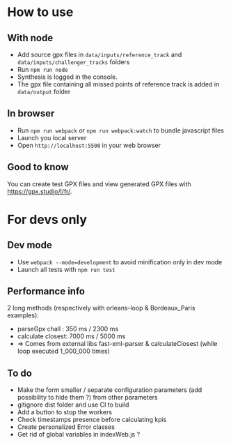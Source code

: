 # How to use

## With node
- Add source gpx files in `data/inputs/reference_track` and `data/inputs/challenger_tracks` folders
- Run `npm run node`
- Synthesis is logged in the console.
- The gpx file containing all missed points of reference track is added in `data/output` folder

## In browser
- Run `npm run webpack` or `npm run webpack:watch` to bundle javascript files
- Launch you local server
- Open `http://localhost:5500` in your web browser

## Good to know
You can create test GPX files and view generated GPX files with https://gpx.studio/l/fr/.

# For devs only
## Dev mode
- Use `webpack --mode=development` to avoid minification only in dev mode
- Launch all tests with `npm run test`

## Performance info
2 long methods (respectively with orleans-loop & Bordeaux_Paris examples):
  - parseGpx chall : 350 ms / 2300 ms
  - calculate closest: 7000 ms / 5000 ms
  - => Comes from external libs fast-xml-parser & calculateClosest (while loop executed 1_000_000 times)

## To do
- Make the form smaller / separate configuration parameters (add possibility to hide them ?) from other parameters
- gitignore dist folder and use CI to build
- Add a button to stop the workers
- Check timestamps presence before calculating kpis
- Create personalized Error classes
- Get rid of global variables in indexWeb.js ?
